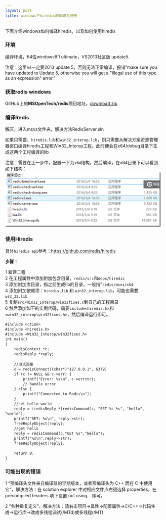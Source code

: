 ```yaml
---
layout: post
title: windows下hiredis的编译与使用
---
```

下面介绍windows如何编译hiredis，以及如何使用hiredis

### 环境

编译环境，64位windows8.1 ultimate，VS2013社区版 update5.

注意：这里vs一定要2013 update 5，否则无法正常编译，报错“make sure you have updated to Update 5, otherwise you will get a "illegal use of this type as an expression" error.”

### 获取redis windows

GitHub上的**MSOpenTech/redis**项目地址，[download zip](https://github.com/MSOpenTech/redis)

### 编译Redis

解压，进入msvs文件夹，解决方法RedisServer.sln

如果只需要，`hiredis.lib`和`win32_interop.lib`，则只需要从解决方案资源管理器窗口编译hiredis工程和Win32_Interop工程，此时便会在x64/debug目录下生成这两个工程编译的lib

注意：需要在上一步中，配置一下为`x64`结构，然后编译，在x64目录下可以看到如下结构：
![Alt text](/images/redis_server_pic.png)

### 使用Hiredis

具体`hiredis api`参考：https://github.com/redis/hiredis

**步骤：**

1 新建工程  
2 在工程属性中添加附加包含目录，`redis/src`和`deps/hiredis`  
3 添加附加库目录，指之前生成lib的目录，一般指"`redis/msvs/x64`  
4 添加附加依赖项：`hiredis.lib` 和 `win32_interop.lib`，可能也需要`ws2_32.lib`.  
5 复制`src/Win32_Interop/win32fixes.c`到自己的工程目录  
6 然后添加如下的实例代码，需要`include<hiredis.h>`和`<win32_interop\win32fixes.h>`，然后编译运行即可。


```
#include <ctime>
#include <hiredis.h>
#include <Win32_Interop/win32fixes.h>
int main()
{
    redisContext *c;
    redisReply *reply;

    //测试连接
    c = redisConnect((char*)"127.0.0.1", 6379)
    if (c != NULL && c->err) {
        printf("Error: %s\n", c->errstr);
        // handle error
    } else {
        printf("Connected to Redis\n");
    }
    //set hello world
    reply = (redisReply *)redisCommand(c, "SET %s %s", "hello", "world");
    printf("SET: %s\n", reply->str);
    freeReplyObject(reply);
    //get hello
    reply = redisCommand(c,"GET %s","hello");
    printf("%s\n",reply->str);
    freeReplyObject(reply);
    
    return 0;
}
```

### 可能出现的错误

1 “预编译头文件来自编译器的早期版本，或者预编译头为 C++ 而在 C 中使用它”，解决方法：在 solution explorer 中对相应文件点右键选择 properties，在 precompiled headers 项下设置 not using... 即可。

2 “各种重复定义”，解决方法：请右击项目->属性->配置属性->C/C++->代码生成->运行库->改成多线程调试(/MTd)或多线程(/MT)